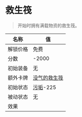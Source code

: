 # 救生筏  
> 开始时拥有满载物资的救生筏。  
  
名称  |  值  
----  |  ----  
解锁价格  |  免费  
分数  |  -2000  
初始装备  |  无  
额外卡牌  |  [没气的救生筏](LifeRaftDeflated.md)  
初始状态  |  [污垢](Filth.md)-225  
被动状态  |  无  
效果  |    
